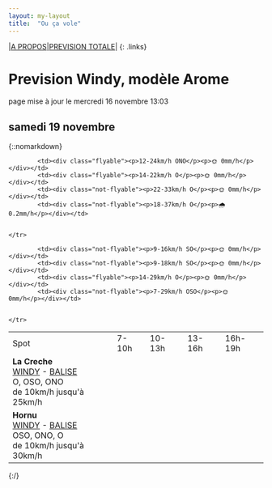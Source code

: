 ```yaml
---
layout: my-layout
title:  "Ou ça vole"
---
```


|[A PROPOS](about)|[PREVISION TOTALE](all)|
{: .links}

# Prevision Windy, modèle Arome
page mise à jour le mercredi 16 novembre 13:03



## samedi 19 novembre

{::nomarkdown}
<table>
  <tbody>
    <tr>
      <td>Spot</td>
      <td>7-10h</td>
      <td>10-13h</td>
      <td>13-16h</td>
      <td>16h-19h</td>
    </tr>
<tr>
        <td><strong>La Creche</strong>  <br><a href="https://windy.com/50.751/1.606?50.352,1.604,8,m:e3KagdP">WINDY</a> - <span class=""><a href="https://www.meteociel.fr/temps-reel/obs_villes.php?code2=7004">BALISE</a> </span><br> <span class="vent-favorable">O, OSO, ONO</span><br><span class="force-vent">de 10km/h jusqu'à 25km/h</span> </td>
        
            <td><div class="flyable"><p>12-24km/h ONO</p><p>🌞 0mm/h</p></div></td>
            <td><div class="flyable"><p>14-22km/h O</p><p>🌞 0mm/h</p></div></td>
            <td><div class="not-flyable"><p>22-33km/h O</p><p>🌞 0mm/h</p></div></td>
            <td><div class="not-flyable"><p>18-37km/h O</p><p>🌧 0.2mm/h</p></div></td>
            
        
    </tr>
<tr>
        <td><strong>Hornu</strong>  <br><a href="https://windy.com/50.424/3.819?50.024,3.818,8,m:e3daghw">WINDY</a> - <span class=""><a href="https://balisemeteo.com/balise_histo.php?idBalise=5040">BALISE</a> </span><br> <span class="vent-favorable">OSO, ONO, O</span><br><span class="force-vent">de 10km/h jusqu'à 30km/h</span> </td>
        
            <td><div class="not-flyable"><p>9-16km/h SO</p><p>🌞 0mm/h</p></div></td>
            <td><div class="not-flyable"><p>9-18km/h SO</p><p>🌞 0mm/h</p></div></td>
            <td><div class="flyable"><p>14-29km/h O</p><p>🌞 0mm/h</p></div></td>
            <td><div class="not-flyable"><p>7-29km/h OSO</p><p>🌞 0mm/h</p></div></td>
            
        
    </tr>

</tbody>
</table>
{:/}
